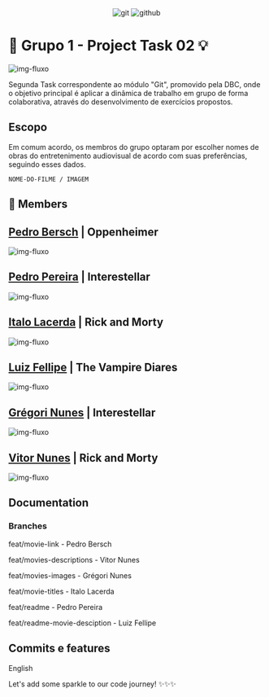 <div align="center">
   <img alt="git" src="https://img.shields.io/badge/Git-E34F26?style=for-the-badge&logo=git&logoColor=white">
   <img alt="github" src="https://img.shields.io/badge/Github-000000?style=for-the-badge&logo=github&logoColor=white">
</div>

# 🚀 Grupo 1 - Project Task 02 💡
<p>
    <img src="./assets/R.png" alt="img-fluxo">
</p>

Segunda Task correspondente ao módulo "Git", promovido pela DBC, onde o objetivo principal é aplicar a dinâmica de trabalho em grupo de forma colaborativa, através do desenvolvimento de exercícios propostos.

## Escopo
Em comum acordo, os membros do grupo optaram por escolher nomes de obras do entretenimento audiovisual de acordo com suas preferências, seguindo esses dados.

```
NOME-DO-FILME / IMAGEM 
```

## 👥 **Members**

## [Pedro Bersch](https://github.com/PedroBersch) | Oppenheimer
<div>
    <img src="./assets/oppenheimer.jpg" alt="img-fluxo">
</div>

## [Pedro Pereira](https://github.com/pedrohpdo) | Interestellar
<div>
    <img src="./assets/inter.png" alt="img-fluxo">
</div>

## [Italo Lacerda](https://github.com/italolacerda) | Rick and Morty
<div>
    <img src="./assets/rick.png" alt="img-fluxo">
</div>

## [Luiz Fellipe](https://github.com/luizfdarb) | The Vampire Diares
<div>
    <img src="./assets/50d64aab427ffa9336a6da88192853fb.png" alt="img-fluxo">
</div>

## [Grégori Nunes](https://github.com/gregsnn) | Interestellar
<div>
    <img src="./assets/gattaca.jpg" alt="img-fluxo">
</div>

## [Vitor Nunes](https://github.com/VitorColombo) | Rick and Morty
<div>
    <img src="./assets/images.png" alt="img-fluxo">
</div>

## Documentation

### Branches
feat/movie-link - Pedro Bersch

feat/movies-descriptions - Vitor Nunes

feat/movies-images - Grégori Nunes

feat/movie-titles - Italo Lacerda

feat/readme - Pedro Pereira

feat/readme-movie-desciption - Luiz Fellipe

## Commits e features
English

<p>
    Let's add some sparkle to our code journey! ✨✨✨
</p>